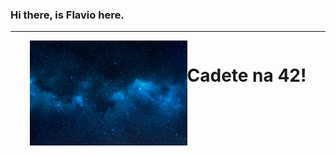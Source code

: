 ### Hi there, is Flavio here.
<hr>
<div style="display:flex;justify-content:center;">
  <img src="./background.jpg" width="50%">
  <div>
    <h1>Cadete na 42!</h1>
  </div>
</div>

<!--
**alsmd/alsmd** is a ✨ _special_ ✨ repository because its `README.md` (this file) appears on your GitHub profile.

Here are some ideas to get you started:

- 🔭 I’m currently working on ...
- 🌱 I’m currently learning ...
- 👯 I’m looking to collaborate on ...
- 🤔 I’m looking for help with ...
- 💬 Ask me about ...
- 📫 How to reach me: ...
- 😄 Pronouns: ...
- ⚡ Fun fact: ...
-->
